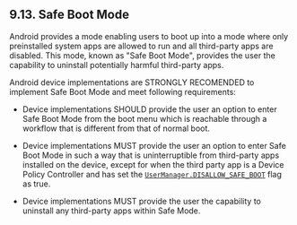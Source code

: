 ## 9.13\. Safe Boot Mode

Android provides a mode enabling users to boot up into a mode where only
preinstalled system apps are allowed to run and all third-party apps are
disabled. This mode, known as "Safe Boot Mode", provides the user the
capability to uninstall potentially harmful third-party apps.

Android device implementations are STRONGLY RECOMENDED to implement Safe Boot
Mode and meet following requirements:

*  Device implementations SHOULD provide the user an option to enter Safe Boot
   Mode from the boot menu which is reachable through a workflow that is different
   from that of normal boot.

*  Device implementations MUST provide the user an option to enter Safe Boot Mode
   in such a way that is uninterruptible from third-party apps installed on
   the device, except for when the third party app is a Device Policy Controller
   and has set the [`UserManager.DISALLOW_SAFE_BOOT`](https://developer.android.com/reference/android/os/UserManager.html#DISALLOW_SAFE_BOOT)
   flag as true.

*  Device implementations MUST provide the user the capability to uninstall
   any third-party apps within Safe Mode.
